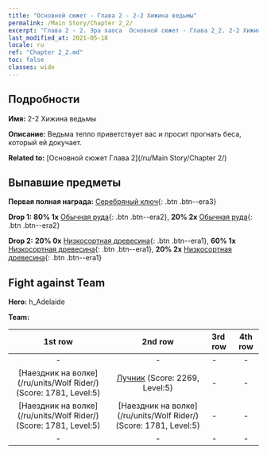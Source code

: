 ```yaml
---
title: "Основной сюжет - Глава 2 - 2-2 Хижина ведьмы"
permalink: /Main Story/Chapter 2_2/
excerpt: "Глава 2 - 2. Эра хаоса  Основной сюжет - Глава 2_2. 2-2 Хижина ведьмы"
last_modified_at: 2021-05-18
locale: ru
ref: "Chapter 2_2.md"
toc: false
classes: wide
---
```


## Подробности

 **Имя:** 2-2 Хижина ведьмы

 **Описание:** Ведьма тепло приветствует вас и просит прогнать беса, который ей докучает.

 **Related to:** [Основной сюжет Глава 2](/ru/Main Story/Chapter 2/)

## Выпавшие предметы

 **Первая полная награда:** [Серебряный ключ](/ItemsRU/con_693/){: .btn .btn--era3}

 **Drop 1:** **80% 1x** [Обычная руда](/ItemsRU/mat_6/){: .btn .btn--era2}, **20% 2x** [Обычная руда](/ItemsRU/mat_6/){: .btn .btn--era2}

 **Drop 2:** **20% 0x** [Низкосортная древесина](/ItemsRU/mat_1/){: .btn .btn--era1}, **60% 1x** [Низкосортная древесина](/ItemsRU/mat_1/){: .btn .btn--era1}, **20% 2x** [Низкосортная древесина](/ItemsRU/mat_1/){: .btn .btn--era1}


## Fight against Team
 **Hero:** h_Adelaide

 **Team:**


  | 1st row | 2nd row | 3rd row | 4th row |
  |:----:|:----:|:----|:----:|
  | - | - | - | - |
  | [Наездник на волке](/ru/units/Wolf Rider/) (Score: 1781, Level:5)  | [Лучник](/ru/units/Marksman/) (Score: 2269, Level:5)  | - | - |
  | [Наездник на волке](/ru/units/Wolf Rider/) (Score: 1781, Level:5)  | [Наездник на волке](/ru/units/Wolf Rider/) (Score: 1781, Level:5)  | - | - |
  | - | - | - | - |


